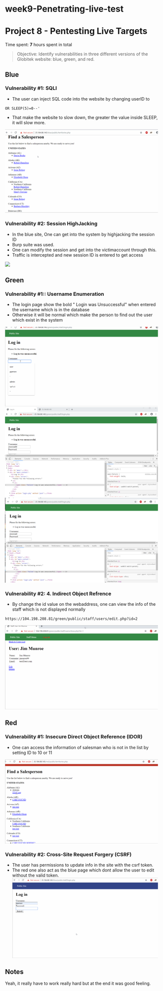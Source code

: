# week9-Penetrating-live-test
# Project 8 - Pentesting Live Targets

Time spent: **7** hours spent in total

> Objective: Identify vulnerabilities in three different versions of the Globitek website: blue, green, and red.



## Blue

### Vulnerability #1: SQLI
* The user can inject SQL code into the website by changing userID to 
```
OR SLEEP(5)=0--'
```
* That make the website to slow down, the greater the value inside SLEEP, it will slow more.

![](Images/Sqli.gif)


### Vulnerability #2: Session HighJacking

* In the blue site, One can get into the system by highjacking the session ID
* Burp suite was used.
* One can modify the session and get into the victimaccount through this.
* Traffic is intercepted and new session ID is entered to get access

![](Images/sessionHighjackBlue.gif)


## Green


### Vulnerability #1:: Username Enumeration
* The login page show the bold " Login was Unsuccessful" when entered the username which is in the database
* Otherwise it will be normal which make the person to find out the user which exist in the system

![](Images/Green_useremu/useremu.gif)
![](Images/Green_useremu/sameuser.png)
![](Images/Green_useremu/differntuser.png)

### Vulnerability #2: 4. Indirect Object Refrence 
* By change the id value on the webaddress, one can view the info of the staff which is not displayed normally
```
https://104.198.208.81/green/public/staff/users/edit.php?id=2 
```
![](Images/indirectobjectreference.gif)
## Red

### Vulnerability #1: Insecure Direct Object Reference (IDOR)

* One can access the information of salesman who is not in the list by setting ID to 10 or 11

![](Images/indirectobjectreferenceRED.gif)

### Vulnerability #2: Cross-Site Request Forgery (CSRF)

* The user has permissions to update info in the site with the csrf token.
* The red one also act as the blue page which dont allow the user to edit without the valid token.
![](Images/CSFRFRed.gif)

## Notes
Yeah, it really have to work really hard but at the end it was good feeling.
